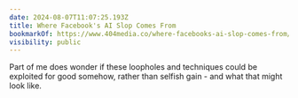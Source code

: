 ```yaml
---
date: 2024-08-07T11:07:25.193Z
title: Where Facebook's AI Slop Comes From
bookmarkOf: https://www.404media.co/where-facebooks-ai-slop-comes-from/
visibility: public
---
```


Part of me does wonder if these loopholes and techniques could be exploited for good somehow, rather than selfish gain - and what that might look like.
